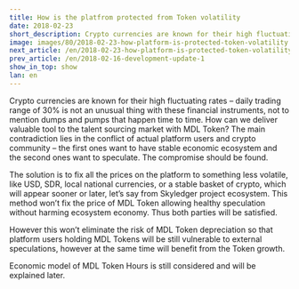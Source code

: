 ```yaml
---
title: How is the platfrom protected from Token volatility
date: 2018-02-23
short_description: Crypto currencies are known for their high fluctuating rates – daily trading range of 30% is not an unusual.
image: images/80/2018-02-23-how-platform-is-protected-token-volatility.jpg
next_article: /en/2018-02-23-how-platform-is-protected-token-volatility
prev_article: /en/2018-02-16-development-update-1
show_in_top: show
lan: en
---
```





Crypto currencies are known for their high fluctuating rates – daily trading range of 30% is not an unusual thing with these financial instruments, not to mention dumps and pumps that happen time to time. How can we deliver valuable tool to the talent sourcing market with MDL Token? The main contradiction lies in the conflict of actual platform users and crypto community – the first ones want to have stable economic ecosystem and the second ones want to speculate. The compromise should be found.

The solution is to fix all the prices on the platform to something less volatile, like USD, SDR, local national currencies, or a stable basket of crypto, which will appear sooner or later, let’s say from Skyledger
 project ecosystem. This method won’t fix the price of MDL Token allowing healthy speculation without harming ecosystem economy. Thus both parties will be satisfied.  

However this won’t eliminate the risk of MDL Token depreciation so that platform users holding MDL Tokens will be still vulnerable to external speculations, however at the same time will benefit from the Token growth. 

Economic model of MDL Token Hours is still considered and will be explained later. 
